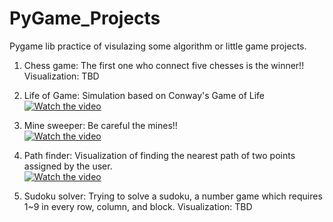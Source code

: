 # PyGame_Projects
Pygame lib practice of visulazing some algorithm or little game projects.

1. Chess game:
   The first one who connect five chesses is the winner!!
   Visualization: TBD
2. Life of Game:
   Simulation based on Conway's Game of Life
   <br/>
   [![Watch the video](https://img.youtube.com/vi/d-_3LAR9ghs/0.jpg)](https://www.youtube.com/shorts/d-_3LAR9ghs)
   <br/>
3. Mine sweeper:
   Be careful the mines!!
   <br />
   [![Watch the video](https://img.youtube.com/vi/GUIc5b5NbAM/0.jpg)](https://youtube.com/shorts/GUIc5b5NbAM)
   <br /> 
   
4. Path finder:
   Visualization of finding the nearest path of two points assigned by the user.
   <br /> 
   [![Watch the video](https://img.youtube.com/vi/AKbrLNcIIIo/0.jpg)](https://youtube.com/shorts/AKbrLNcIIIo)
   <br /> 
   
5. Sudoku solver:
   Trying to solve a sudoku, a number game which requires 1~9 in every row, column, and block.
   Visualization: TBD

